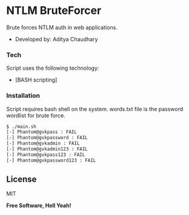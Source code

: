 # NTLM BruteForcer

Brute forces NTLM auth in web applications.
  - Developed by: Aditya Chaudhary



### Tech

Script uses the following technology:

* [BASH scripting]

### Installation

Script requires bash shell on the system.
words.txt file is the password wordlist for brute force.


```sh
$ ./main.sh
[-] Phantom@gvkpass : FAIL
[-] Phantom@gvkpassword : FAIL
[-] Phantom@gvkadmin : FAIL
[-] Phantom@gvkadmin123 : FAIL
[-] Phantom@gvkpass123 : FAIL
[-] Phantom@gvkpassword123 : FAIL
```

License
----

MIT


**Free Software, Hell Yeah!**
